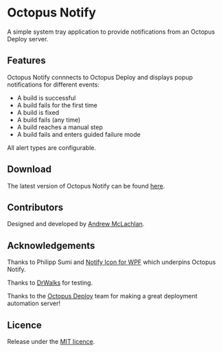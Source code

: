 # Octopus Notify

A simple system tray application to provide notifications from an Octopus Deploy server.

## Features

Octopus Notify connnects to Octopus Deploy and displays popup notifications for different events:
* A build is successful
* A build fails for the first time
* A build is fixed
* A build fails (any time)
* A build reaches a manual step
* A build fails and enters guided failure mode

All alert types are configurable.

## Download

The latest version of Octopus Notify can be found [here](https://github.com/AndrewMcLachlan/OctopusNotify/releases).

## Contributors

Designed and developed by [Andrew McLachlan](https://www.andrewmclachlan.com).

## Acknowledgements
Thanks to Philipp Sumi and [Notify Icon for WPF](http://www.hardcodet.net/wpf-notifyicon) which underpins Octopus Notify.

Thanks to [DrWalks](https://github.com/DrWalks) for testing.

Thanks to the [Octopus Deploy](https://octopusdeploy.com) team for making a great deployment automation server!

## Licence

Release under the [MIT licence](https://github.com/AndrewMcLachlan/OctopusNotify/blob/master/LICENSE). 